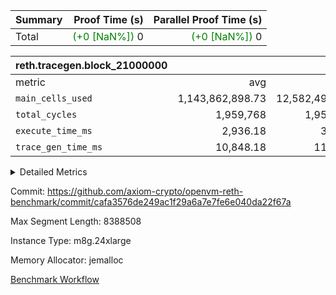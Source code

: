 | Summary | Proof Time (s) | Parallel Proof Time (s) |
|:---|---:|---:|
| Total | <span style='color: green'>(+0 [NaN%])</span> 0 | <span style='color: green'>(+0 [NaN%])</span> 0 |


| reth.tracegen.block_21000000 |||||
|:---|---:|---:|---:|---:|
|metric|avg|sum|max|min|
| `main_cells_used     ` |  1,143,862,898.73 |  12,582,491,886 |  1,923,778,272 |  289,585,749 |
| `total_cycles        ` |  1,959,768 |  1,959,768 |  1,959,768 |  1,959,768 |
| `execute_time_ms     ` |  2,936.18 |  32,298 |  6,128 |  266 |
| `trace_gen_time_ms   ` |  10,848.18 |  119,330 |  13,580 |  5,115 |



<details>
<summary>Detailed Metrics</summary>

| group | block_number | segment | trace_gen_time_ms | total_cycles | main_cells_used | execute_time_ms |
| --- | --- | --- | --- | --- | --- | --- |
| reth.tracegen.block_21000000 | 21000000 | 0 | 10,486 |  | 988,871,057 | 2,817 | 
| reth.tracegen.block_21000000 | 21000000 | 1 | 10,326 |  | 985,988,581 | 2,745 | 
| reth.tracegen.block_21000000 | 21000000 | 10 | 5,115 | 1,959,768 | 289,585,749 | 266 | 
| reth.tracegen.block_21000000 | 21000000 | 2 | 10,507 |  | 986,834,796 | 2,822 | 
| reth.tracegen.block_21000000 | 21000000 | 3 | 6,177 |  | 1,427,764,346 | 787 | 
| reth.tracegen.block_21000000 | 21000000 | 4 | 12,144 |  | 1,355,790,941 | 6,128 | 
| reth.tracegen.block_21000000 | 21000000 | 5 | 12,101 |  | 1,088,937,706 | 3,281 | 
| reth.tracegen.block_21000000 | 21000000 | 6 | 13,370 |  | 1,149,874,333 | 3,674 | 
| reth.tracegen.block_21000000 | 21000000 | 7 | 13,049 |  | 1,108,546,035 | 3,506 | 
| reth.tracegen.block_21000000 | 21000000 | 8 | 13,580 |  | 1,276,520,070 | 3,516 | 
| reth.tracegen.block_21000000 | 21000000 | 9 | 12,475 |  | 1,923,778,272 | 2,756 | 

</details>


Commit: https://github.com/axiom-crypto/openvm-reth-benchmark/commit/cafa3576de249ac1f29a6a7e7fe6e040da22f67a

Max Segment Length: 8388508

Instance Type: m8g.24xlarge

Memory Allocator: jemalloc

[Benchmark Workflow](https://github.com/axiom-crypto/openvm-reth-benchmark/actions/runs/13202312528)
